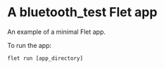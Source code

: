# A bluetooth_test Flet app

An example of a minimal Flet app.

To run the app:

```
flet run [app_directory]
```